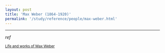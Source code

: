 ```yaml
---
layout: post
title: 'Max Weber (1864-1920)'
permalink: '/study/reference/people/max-weber.html'
---
```


----
_ref_

<small>[Life and works of Max Weber](https://app.treasure.cloud/share/public/63ba7e76040f38ad9a8aaa31e7876140d36f037f1d47dd359dd4064394691d4f)</small>